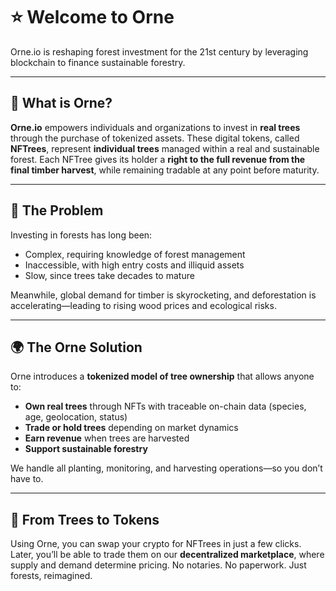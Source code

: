 # ⭐ Welcome to Orne

Orne.io is reshaping forest investment for the 21st century by leveraging blockchain to finance sustainable forestry.

---

## 🌱 What is Orne?

**Orne.io** empowers individuals and organizations to invest in **real trees** through the purchase of tokenized assets. These digital tokens, called **NFTrees**, represent **individual trees** managed within a real and sustainable forest. Each NFTree gives its holder a **right to the full revenue from the final timber harvest**, while remaining tradable at any point before maturity.

---

## 🚨 The Problem

Investing in forests has long been:

- Complex, requiring knowledge of forest management  
- Inaccessible, with high entry costs and illiquid assets  
- Slow, since trees take decades to mature

Meanwhile, global demand for timber is skyrocketing, and deforestation is accelerating—leading to rising wood prices and ecological risks.

---

## 🌍 The Orne Solution

Orne introduces a **tokenized model of tree ownership** that allows anyone to:

- **Own real trees** through NFTs with traceable on-chain data (species, age, geolocation, status)
- **Trade or hold trees** depending on market dynamics
- **Earn revenue** when trees are harvested
- **Support sustainable forestry**

We handle all planting, monitoring, and harvesting operations—so you don’t have to.

---

## 🔁 From Trees to Tokens

Using Orne, you can swap your crypto for NFTrees in just a few clicks. Later, you’ll be able to trade them on our **decentralized marketplace**, where supply and demand determine pricing. No notaries. No paperwork. Just forests, reimagined.
